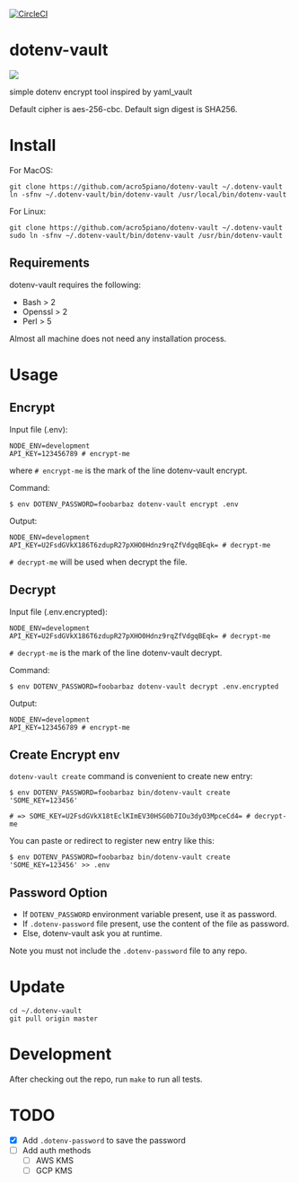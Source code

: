 [![CircleCI](https://circleci.com/gh/acro5piano/dotenv-vault.svg?style=svg)](https://circleci.com/gh/acro5piano/dotenv-vault)

# dotenv-vault

![](https://github.com/acro5piano/dotenv-vault/blob/master/demo.gif)

simple dotenv encrypt tool inspired by yaml_vault

Default cipher is aes-256-cbc. Default sign digest is SHA256.

# Install

For MacOS:

```
git clone https://github.com/acro5piano/dotenv-vault ~/.dotenv-vault
ln -sfnv ~/.dotenv-vault/bin/dotenv-vault /usr/local/bin/dotenv-vault
```

For Linux:

```
git clone https://github.com/acro5piano/dotenv-vault ~/.dotenv-vault
sudo ln -sfnv ~/.dotenv-vault/bin/dotenv-vault /usr/bin/dotenv-vault
```

## Requirements

dotenv-vault requires the following:

- Bash > 2
- Openssl > 2
- Perl > 5

Almost all machine does not need any installation process.

# Usage

## Encrypt

Input file (.env):

```
NODE_ENV=development
API_KEY=123456789 # encrypt-me
```

where `# encrypt-me` is the mark of the line dotenv-vault encrypt.

Command:

```
$ env DOTENV_PASSWORD=foobarbaz dotenv-vault encrypt .env
```

Output:

```
NODE_ENV=development
API_KEY=U2FsdGVkX186T6zdupR27pXHO0Hdnz9rqZfVdgqBEqk= # decrypt-me
```

`# decrypt-me` will be used when decrypt the file.

## Decrypt

Input file (.env.encrypted):

```
NODE_ENV=development
API_KEY=U2FsdGVkX186T6zdupR27pXHO0Hdnz9rqZfVdgqBEqk= # decrypt-me
```

`# decrypt-me` is the mark of the line dotenv-vault decrypt.

Command:

```
$ env DOTENV_PASSWORD=foobarbaz dotenv-vault decrypt .env.encrypted
```

Output:

```
NODE_ENV=development
API_KEY=123456789 # encrypt-me
```

## Create Encrypt env

`dotenv-vault create` command is convenient to create new entry:

```
$ env DOTENV_PASSWORD=foobarbaz bin/dotenv-vault create 'SOME_KEY=123456'

# => SOME_KEY=U2FsdGVkX18tEclKImEV30HSG0b7IOu3dyO3MpceCd4= # decrypt-me
```

You can paste or redirect to register new entry like this:

```
$ env DOTENV_PASSWORD=foobarbaz bin/dotenv-vault create 'SOME_KEY=123456' >> .env
```

## Password Option

- If `DOTENV_PASSWORD` environment variable present, use it as password.
- If `.dotenv-password` file present, use the content of the file as password.
- Else, dotenv-vault ask you at runtime.

Note you must not include the `.dotenv-password` file to any repo.

# Update

```
cd ~/.dotenv-vault
git pull origin master
```

# Development

After checking out the repo, run `make` to run all tests.

# TODO

- [x] Add `.dotenv-password` to save the password
- [ ] Add auth methods
  - [ ] AWS KMS
  - [ ] GCP KMS
